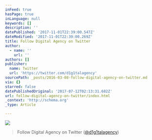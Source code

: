 ```yaml
---
inFeed: true
hasPage: true
inLanguage: null
keywords: []
description: ''
datePublished: '2017-11-01T22:39:00.547Z'
dateModified: '2017-11-01T22:39:00.269Z'
title: Follow Digital Agency on Twitter
author:
  - name: ''
    url: ''
authors: []
publisher:
  name: Twitter
  url: 'https://twitter.com/d1g1talagency'
sourcePath: _posts/2016-03-08-follow-digital-agency-on-twitter.md
via: {}
starred: false
datePublishedOriginal: '2017-07-12T02:13:31.682Z'
url: follow-digital-agency-on-twitter/index.html
_context: 'http://schema.org'
_type: Article

---
```

![](https://the-grid-user-content.s3-us-west-2.amazonaws.com/84cb792f-6cde-46ca-b918-2196008ee82e.png)

> Follow Digital Agency on Twitter ([@d1g1talagency][0])



[0]: https://twitter.com/d1g1talagency